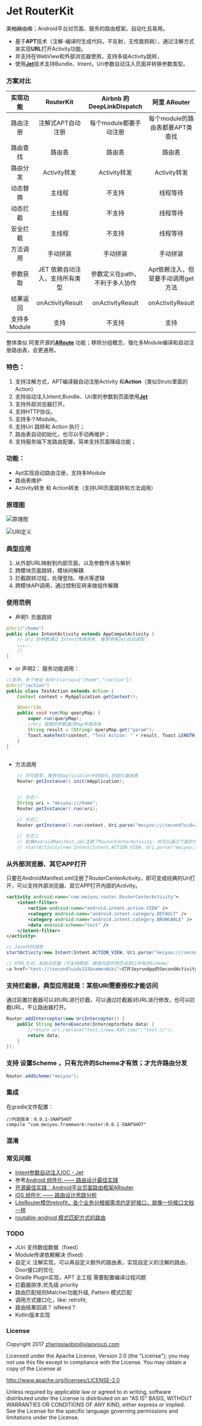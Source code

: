 # Jet RouterKit
~~美柚路由库~~；Android平台对页面、服务的路由框架。自动化且易用。

- 基于**APT**技术（注解-编译时生成代码，不反射，无性能损耗），通过注解方式来实现**URL**打开Activity功能。
- 并支持在WebView和外部浏览器使用，支持多级Activity跳转，
- 使用[**Jet**](http://git.meiyou.im/Android/jet)技术支持Bundle、Intent，Uri参数自动注入页面并转换参数类型。


### 方案对比
|实现功能|**RouterKit**|Airbnb 的**DeepLinkDispatch**|阿里     **ARouter**|天猫 统跳协议|**ActivityRouter**Github上Star最多 |
|:------:|:--------:| :----------------------:| :-------------:| :----------:|-------------:|
|路由注册	|注解式APT自动注册	|每个module都要手动注册	|每个module的路由表都要APT类查找	|AndroidManiFest配置	|每个module都要手动注册|
|路由查找	|路由表|	路由表	|路由表	|系统Intent|	路由表
|路由分发	|Activity转发|	Activity转发|	Activity转发|	Activity转发	|Activity转发|
|动态替换	|主线程|	不支持	|线程等待	|不支持|	不支持|
|动态拦截	|主线程|	不支持|	线程等待	|不支持	|主线程|
|安全拦截	|主线程|	不支持	|线程等待	|不支持	|主线程|
|方法调用	|手动拼装	|手动拼装	|手动拼装	|手动拼装	|手动拼装|
|参数获取	|JET 依赖自动注入，支持所有类型|	参数定义在path，不利于多人协作|	Apt依赖注入，但是要手动调用get方法|	手动调用	|手动调用|
|结果返回	|onActivityResult|	onActivityResult	|onActivityResult	|onActivityResult	|onActivityResult|
|支持多Module	|支持	|不支持	|支持	|不支持|	支持|


整体类似 阿里开源的[**ARoute**](https://github.com/alibaba/ARouter) 功能；移除分组概念，强化多Module编译和自动注册路由表，会更通用。

### 特色：
1. 支持注解方式，APT编译器自动注册Activity 和**Action**（类似Struts里面的Action）
2. 支持自动注入Intent,Bundle、Uri里的参数到页面使用[**Jet**](http://git.meiyou.im/Android/jet)
3. 支持外部浏览器打开。
4. 支持HTTP协议。
5. 支持多个Module。
6. 支持Uri 跳转和 Action 执行；
7. 路由表自动初始化，也可以手动再维护；
8. 支持服务端下发路由配置，简单支持页面降级功能；

### 功能：
- Apt实现自动路由注册，支持多Module
- 路由表维护
- Activity转发 和 Action转发（支持URI页面跳转和方法调用）

### 原理图
![原理图](http://upload-images.jianshu.io/upload_images/53953-ce3ffb119e0d6534.png?imageMogr2/auto-orient/strip%7CimageView2/2/w/1240)


![URI定义](http://upload-images.jianshu.io/upload_images/53953-054d5e9096445d84.png?imageMogr2/auto-orient/strip%7CimageView2/2/w/1240)

### 典型应用
1. 从外部URL映射到内部页面，以及参数传递与解析
2. 跨模块页面跳转，模块间解耦
3. 拦截跳转过程，处理登陆、埋点等逻辑
4. 跨模块API调用，通过控制反转来做组件解耦

### 使用范例 
- 声明1: 页面跳转

```java
@JUri("/home")
public class IntentActivity extends AppCompatActivity {
    // Uri 的参数通过 Intent传递进来, 推荐使用Jet自动读取；
    .....
    //
}
```
- or 声明2： 服务功能调用：
```java
//支持，多个地址 @JUri(array={"/home","/action"})
@JUri("/action")
public class TestAction extends Action {
    Context context = MyApplication.getContext();

    @Override
    public void run(Map queryMap) {
        super.run(queryMap);
        //Uri 里面的参数通过Map传递进来
        String result = (String) queryMap.get("param");
        Toast.makeText(context, "Test Action: " + result, Toast.LENGTH_SHORT).show();
    }
}
    
```
- 方法调用

```java
    // 尽可能早，推荐在Application中初始化,初始化路由表
    Router.getInstance().init(mApplication);


    // 方式一
    String uri = "meiyou:///home";
    Router.getInstance().run(uri);

    // 方式二
    Router.getInstance().run(context, Uri.parse("meiyou:///second?uid=233"));
    
    // 方式三
    // 如果AndroidManifest.xml注册了RouterCenterActivity，也可以通过下面的方式打开，如果是APP内部使用，不建议使用。
    // startActivity(new Intent(Intent.ACTION_VIEW, Uri.parse("meiyou:///home?uid=233")));
```

### 从外部浏览器、其它APP打开
    
只要在AndroidManifest.xml注册了RouterCenterActivity，即可变成经典的Uri打开，可以支持外部浏览器、其它APP打开内部的Activity。
```xml
<activity android:name="com.meiyou.router.RouterCenterActivity">
    <intent-filter>
        <action android:name="android.intent.action.VIEW" />
        <category android:name="android.intent.category.DEFAULT" />
        <category android:name="android.intent.category.BROWSABLE" />
        <data android:scheme="test" />
    </intent-filter>
</activity>
```
```java
// Java代码调用
startActivity(new Intent(Intent.ACTION_VIEW, Uri.parse("meiyou:///second?uid=233&name=Wiki")));

// HTML方式，系统浏览器（不支持微信，微信内部开网页会禁止所有的Scheme）
<a href="test:///second?uid=233&name=Wiki">打开JoyrunApp的SecondActivity</a>

```

### 支持拦截器，典型应用就是：某些URI需要授权才能访问

通过前置拦截器可以对URL进行拦截，可以通过拦截器对URL进行修改，也可以拦截URL，不让路由器打开。
```java
Router.addInterceptor(new UriInterceptor() {
    public String beforeExecute(InterceptorData data) {
    	//return url.replace("test://www.XXX.com/","test://");
        return data;
    }
});
```
### 支持 设置Scheme ，只有允许的Scheme才有效；才允许路由分发
```java
Router.addScheme("meiyou");
```

### 集成
在gradle文件配置：
```groove
//内部版本：0.0.1-SNAPSHOT
compile "com.meiyou.framework:router:0.0.1-SNAPSHOT"
```

### 混淆
### 常见问题
* [Intent参数自动注入IOC - Jet](http://git.meiyou.im/Android/jet)
* 参考[Android 组件化 —— 路由设计最佳实践](http://www.jianshu.com/p/8a3eeeaf01e8)
* [开源最佳实践：Android平台页面路由框架ARouter](https://yq.aliyun.com/articles/71687?spm=5176.100240.searchblog.7.8os9Go)
* [iOS 组件化 —— 路由设计思路分析](https://halfrost.com/ios_route)
* [LiteRouter模仿retrofit，各个业务分根据需求约定好接口，就像一份接口文档一样](http://www.jianshu.com/p/79e9a54e85b2)
* [routable-android 模式匹配方式的路由](https://github.com/clayallsopp/routable-android)

### TODO
- JUri 支持数组数据（fixed）
- Module传递依赖解决 (fixed)
- 自定义 注解实现，可以再自定义额外的路由表，实现自定义的注解的路由，Door接口的优化
-  Gradle Plugin实现，APT 主工程 需要配置编译过程问题
- 拦截器排序,优先级 priority
- 路由匹配规则Matcher功能升级, Pattern 模式匹配
- 调用方式接口化，like: retrofit;
- 路由结果回调？ isNeed？
- Kotlin版本实现

### License

Copyright 2017 zhengxiaobin@xiaoyouzi.com

Licensed under the Apache License, Version 2.0 (the "License");
you may not use this file except in compliance with the License.
You may obtain a copy of the License at

   http://www.apache.org/licenses/LICENSE-2.0

Unless required by applicable law or agreed to in writing, software
distributed under the License is distributed on an "AS IS" BASIS,
WITHOUT WARRANTIES OR CONDITIONS OF ANY KIND, either express or implied.
See the License for the specific language governing permissions and
limitations under the License.

